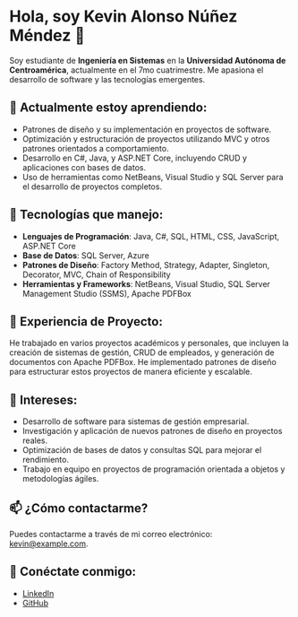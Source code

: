 # Hola, soy Kevin Alonso Núñez Méndez 👋

Soy estudiante de **Ingeniería en Sistemas** en la **Universidad Autónoma de Centroamérica**, actualmente en el 7mo cuatrimestre. Me apasiona el desarrollo de software y las tecnologías emergentes.

## 🌱 Actualmente estoy aprendiendo:
<ul>
  <li>Patrones de diseño y su implementación en proyectos de software.</li>
  <li>Optimización y estructuración de proyectos utilizando MVC y otros patrones orientados a comportamiento.</li>
  <li>Desarrollo en C#, Java, y ASP.NET Core, incluyendo CRUD y aplicaciones con bases de datos.</li>
  <li>Uso de herramientas como NetBeans, Visual Studio y SQL Server para el desarrollo de proyectos completos.</li>
</ul>

## 🔧 Tecnologías que manejo:
<ul>
  <li><strong>Lenguajes de Programación</strong>: Java, C#, SQL, HTML, CSS, JavaScript, ASP.NET Core</li>
  <li><strong>Base de Datos</strong>: SQL Server, Azure</li>
  <li><strong>Patrones de Diseño</strong>: Factory Method, Strategy, Adapter, Singleton, Decorator, MVC, Chain of Responsibility</li>
  <li><strong>Herramientas y Frameworks</strong>: NetBeans, Visual Studio, SQL Server Management Studio (SSMS), Apache PDFBox</li>
</ul>

## 💼 Experiencia de Proyecto:
He trabajado en varios proyectos académicos y personales, que incluyen la creación de sistemas de gestión, CRUD de empleados, y generación de documentos con Apache PDFBox. He implementado patrones de diseño para estructurar estos proyectos de manera eficiente y escalable.

## 🌟 Intereses:
<ul>
  <li>Desarrollo de software para sistemas de gestión empresarial.</li>
  <li>Investigación y aplicación de nuevos patrones de diseño en proyectos reales.</li>
  <li>Optimización de bases de datos y consultas SQL para mejorar el rendimiento.</li>
  <li>Trabajo en equipo en proyectos de programación orientada a objetos y metodologías ágiles.</li>
</ul>

## 📫 ¿Cómo contactarme?
Puedes contactarme a través de mi correo electrónico: <a href="mailto:kevin@example.com">kevin@example.com</a>.

## 🔗 Conéctate conmigo:
<ul>
  <li><a href="https://www.linkedin.com/in/kevin-alonso-nuñez-méndez">LinkedIn</a></li>
  <li><a href="https://github.com/kevin-alonso">GitHub</a></li>
</ul>

